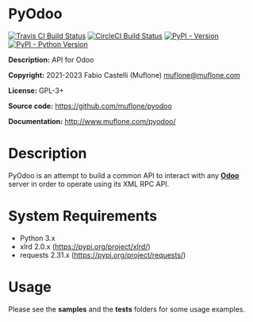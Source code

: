 # PyOdoo

[![Travis CI Build Status](https://img.shields.io/travis/com/muflone/pyodoo/master.svg)](https://www.travis-ci.com/github/muflone/pyodoo)
[![CircleCI Build Status](https://img.shields.io/circleci/project/github/muflone/pyodoo/master.svg)](https://circleci.com/gh/muflone/pyodoo)
[![PyPI - Version](https://img.shields.io/pypi/v/PyOdoo.svg)](https://pypi.org/project/PyOdoo/)
[![PyPI - Python Version](https://img.shields.io/pypi/pyversions/PyOdoo.svg)](https://pypi.org/project/PyOdoo/)

**Description:** API for Odoo

**Copyright:** 2021-2023 Fabio Castelli (Muflone) <muflone@muflone.com>

**License:** GPL-3+

**Source code:** https://github.com/muflone/pyodoo

**Documentation:** http://www.muflone.com/pyodoo/

# Description

PyOdoo is an attempt to build a common API to interact with any
[**Odoo**](https://www.odoo.com/) server in order to operate using
its XML RPC API.

# System Requirements

* Python 3.x
* xlrd 2.0.x (https://pypi.org/project/xlrd/)
* requests 2.31.x (https://pypi.org/project/requests/)

# Usage

Please see the **samples** and the **tests** folders for some usage examples.
